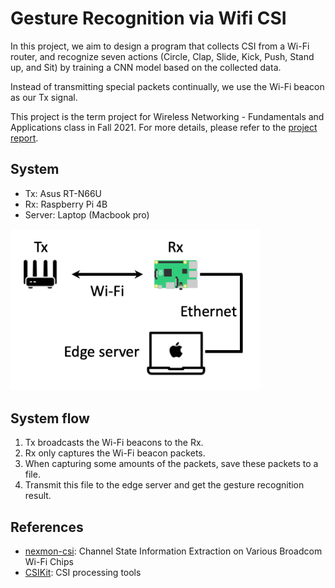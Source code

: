 # Gesture Recognition via Wifi CSI

In this project, we aim to design a program that collects CSI from a Wi-Fi router, and recognize seven actions (Circle, Clap, Slide, Kick, Push, Stand up, and Sit) by training a CNN model based on the collected data.

Instead of transmitting special packets continually, we use the Wi-Fi beacon as our Tx signal.

This project is the term project for Wireless Networking - Fundamentals and Applications class in Fall 2021. For more details, please refer to the [project report](WNFA_Final_Project_Report.pdf).

## System
-  Tx: Asus RT-N66U
-  Rx: Raspberry Pi 4B
-  Server: Laptop (Macbook pro)

<img src="systemarch.png" width="400">

## System flow
1. Tx broadcasts the Wi-Fi beacons to the Rx.
2. Rx only captures the Wi-Fi beacon packets.
3. When capturing some amounts of the packets, save these packets to a file.
4. Transmit this file to the edge server and get the gesture recognition result.


## References
-  [nexmon-csi](https://github.com/seemoo-lab/nexmon_csi): Channel State Information Extraction on Various Broadcom Wi-Fi Chips
-  [CSIKit](https://github.com/Gi-z/CSIKit): CSI processing tools
